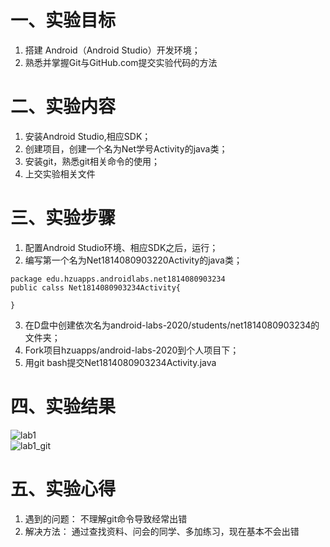 # 一、实验目标
1. 搭建 Android（Android Studio）开发环境；
2. 熟悉并掌握Git与GitHub.com提交实验代码的方法 
# 二、实验内容
1. 安装Android Studio,相应SDK；
2. 创建项目，创建一个名为Net学号Activity的java类；
3. 安装git，熟悉git相关命令的使用；
4. 上交实验相关文件
# 三、实验步骤
1. 配置Android Studio环境、相应SDK之后，运行；
2. 编写第一个名为Net1814080903220Activity的java类；
```
package edu.hzuapps.androidlabs.net1814080903234
public calss Net1814080903234Activity{

}
```
3. 在D盘中创建依次名为android-labs-2020/students/net1814080903234的文件夹；
4. Fork项目hzuapps/android-labs-2020到个人项目下；
5. 用git bash提交Net1814080903234Activity.java
# 四、实验结果
![lab1](https://raw.githubusercontent.com/jun-stack/android-labs-2020/master/students/net1814080903234/lab1.png)  
![lab1_git](https://raw.githubusercontent.com/jun-stack/android-labs-2020/master/students/net1814080903234/lab1_git.png)  
# 五、实验心得
1. 遇到的问题：
不理解git命令导致经常出错
2. 解决方法：
通过查找资料、问会的同学、多加练习，现在基本不会出错
